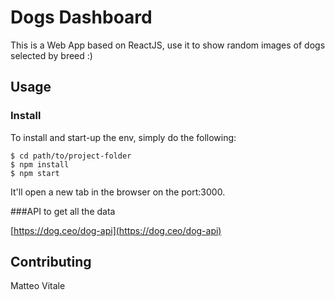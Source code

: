 # Dogs Dashboard

This is a Web App based on ReactJS, use it to show random images of dogs selected by breed :)

Usage
---

### Install

To install and start-up the env, simply do the following:

    $ cd path/to/project-folder
    $ npm install
    $ npm start

It'll open a new tab in the browser on the port:3000.

###API to get all the data

[https://dog.ceo/dog-api](https://dog.ceo/dog-api)

Contributing
---
Matteo Vitale
